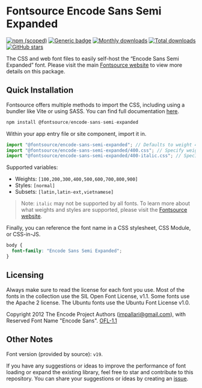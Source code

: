 # Fontsource Encode Sans Semi Expanded

[![npm (scoped)](https://img.shields.io/npm/v/@fontsource/encode-sans-semi-expanded?color=brightgreen)](https://www.npmjs.com/package/@fontsource/encode-sans-semi-expanded) [![Generic badge](https://img.shields.io/badge/fontsource-passing-brightgreen)](https://github.com/fontsource/fontsource) [![Monthly downloads](https://badgen.net/npm/dm/@fontsource/encode-sans-semi-expanded)](https://github.com/fontsource/fontsource) [![Total downloads](https://badgen.net/npm/dt/@fontsource/encode-sans-semi-expanded)](https://github.com/fontsource/fontsource) [![GitHub stars](https://img.shields.io/github/stars/fontsource/fontsource.svg?style=social&label=Star)](https://github.com/fontsource/fontsource/stargazers)

The CSS and web font files to easily self-host the “Encode Sans Semi Expanded” font. Please visit the main [Fontsource website](https://fontsource.org/fonts/encode-sans-semi-expanded) to view more details on this package.

## Quick Installation

Fontsource offers multiple methods to import the CSS, including using a bundler like Vite or using SASS. You can find full documentation [here](https://fontsource.org/docs/getting-started/introduction).

```javascript
npm install @fontsource/encode-sans-semi-expanded
```

Within your app entry file or site component, import it in.

```javascript
import "@fontsource/encode-sans-semi-expanded"; // Defaults to weight 400
import "@fontsource/encode-sans-semi-expanded/400.css"; // Specify weight
import "@fontsource/encode-sans-semi-expanded/400-italic.css"; // Specify weight and style
```

Supported variables:
- Weights: `[100,200,300,400,500,600,700,800,900]`
- Styles: `[normal]`
- Subsets: `[latin,latin-ext,vietnamese]`

> Note: `italic` may not be supported by all fonts. To learn more about what weights and styles are supported, please visit the [Fontsource website](https://fontsource.org/fonts/encode-sans-semi-expanded).

Finally, you can reference the font name in a CSS stylesheet, CSS Module, or CSS-in-JS.

```css
body {
  font-family: "Encode Sans Semi Expanded";
}
```

## Licensing
Always make sure to read the license for each font you use. Most of the fonts in the collection use the SIL Open Font License, v1.1. Some fonts use the Apache 2 license. The Ubuntu fonts use the Ubuntu Font License v1.0.

Copyright 2012 The Encode Project Authors (impallari@gmail.com), with Reserved Font Name "Encode Sans".
[OFL-1.1](http://scripts.sil.org/OFL)

## Other Notes
Font version (provided by source): `v19`.

If you have any suggestions or ideas to improve the performance of font loading or expand the existing library, feel free to star and contribute to this repository. You can share your suggestions or ideas by creating an [issue](https://github.com/fontsource/fontsource/issues).